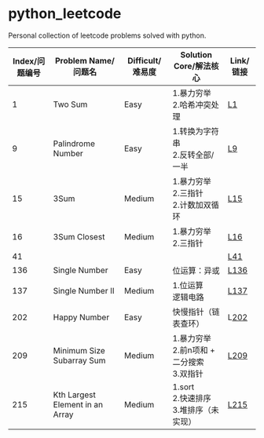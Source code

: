 # python_leetcode
Personal collection of leetcode problems solved with python.

|Index/问题编号|Problem Name/问题名|Difficult/难易度|Solution Core/解法核心|Link/链接|
|---|---|---|---|---|
|1|Two Sum|Easy|1.暴力穷举<br>2.哈希冲突处理|[L1](https://github.com/irasin/python_leetcode/blob/master/Two%20Sum.py)|
|9|Palindrome Number|Easy|1.转换为字符串<br>2.反转全部/一半|[L9](https://github.com/irasin/python_leetcode/blob/master/Palindrome%20Number.py)|
|15|3Sum|Medium|1.暴力穷举<br>2.三指针<br>2.计数加双循环|[L15](https://github.com/irasin/python_leetcode/tree/master)|
|16|3Sum Closest|Medium|1.暴力穷举<br>2.三指针|[L16](https://github.com/irasin/python_leetcode/blob/master/3Sum%20Closest.py)|
|41||||[L41]()|
|136|Single Number|Easy|位运算：异或|[L136](https://github.com/irasin/python_leetcode/blob/master/Single%20Number.py)|
|137|Single Number II|Medium|1.位运算<br>逻辑电路|[L137](https://github.com/irasin/python_leetcode/blob/master/Single%20Number%20II.py)|
|202|Happy Number|Easy|快慢指针（链表查环）|L[202](https://github.com/irasin/python_leetcode/blob/master/Happy%20Number.py)|
|209|Minimum Size Subarray Sum|Medium|1.暴力穷举<br>2.前n项和 + 二分搜索<br>3.双指针|[L209](https://github.com/irasin/python_leetcode/blob/master/Minimum%20Size%20Subarray%20Sum.py)|
|215|Kth Largest Element in an Array|Medium|1.sort<br>2.快速排序<br>3.堆排序（未实现）|[L215](https://github.com/irasin/python_leetcode/blob/master/Kth%20Largest%20Element%20in%20an%20Array.py)|

